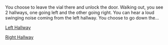 You choose to leave the vial there and unlock the door. Walking out, you see 2 hallways, one going left and the other going right. You can hear a loud swinging noise coming from the left hallway. You choose to go down the...  

[Left Hallway](../choice-04/left-hall)

[Right Hallway](../choice-04/right-wall)